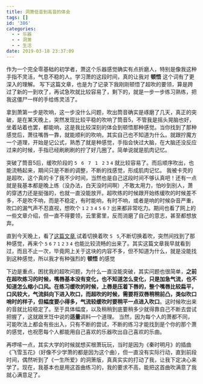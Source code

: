 ```yaml
---
title: 洞箫低音到高音的体会
tags: []
id: '386'
categories:
  - - 乐器
  - - 洞箫
  - - 生活
date: 2019-03-18 23:37:09
---
```


作为一个完全零基础的初学者，萧这个乐器感觉确实有点折磨人，特别是像我这种手指不灵活，气息不稳的人。学习萧的这段时间，真的让我对 **顿悟** 这个词有了更深入的理解。 写下这篇文章，也是为了记录下我刚刚顿悟了超吹的要领，算是跨过了新的一到坎了，再试急吹就比较容易了，剩下的，就是一步一步练习熟练，把我这僵尸一样的手给练灵活了。

 拿到萧第一步是吹响，这一步没什么问题，吹出筒音确实是琢磨了几天，真正的突破，是在某天晚上，突然发现比较平稳的吹响了筒音5，不管我是摇头晃脑也好，坐着站着也罢，都能响，这是我比较深刻的体会到顿悟那种感觉。当你找到了那种感觉后，萧往嘴唇一靠，就能顺利的吹响，其实自己也不知道为什么。就跟拧魔方一个道理，开始是记公式，熟悉了就是种感觉，手指会快过大脑，在大脑还没反应过来的时候，手指已经刷刷刷的拧了好几圈了。简单说就是肌肉记忆。

 突破了筒音5后，缓吹阶段的 `5` ` 6` ` 7` ` 1` ` 2` `3` `4` 就比较容易了。而后顺序吹出，也能流畅起来，期间只是不断的调整，不断的找感觉，形成肌肉记忆。 我被卡壳的是超吹，这个真的卡了我不少时间，当然也是自己这段时间不够认真吧！还有一点就是我基本都是晚上练（没办法，白天没时间啊）,不敢太用力，怕吵到别人，萧的穿透力还是挺强的，也就一直没能放开。超吹练的时候跟开始练缓吹的时候差不多，不是吹不响，而是不稳定，有时能响，有时不响，或者是响的时候杂音严重，吹口的漏气声不忍直视，想吹个 `1`  `2` `3` `4`  `5`  `6` `7` 出来都非常吃力。期间也看了网上的一些文章介绍，但一直不得要领，云里雾里，反而消磨了自己的意志，甚至都想放弃。

直到今天晚上，看了[这篇文章](http://www.yueqixuexi.com/dongxiao/jiaocheng/20141017124228.html),试着切换着吹 `5` ` 5`,不断切换着吹，突然间找到了那种感觉，再来个 `5`  `6` `7` `1` `2` `3` `4` 也能比较流畅的出来了。其实这篇文章我早就看到过，而且不止一次，毕竟网上关于这块的内容不多，但不知道为什么，就是没能找到这种感觉，所以我才有种强烈的 **顿悟** 的感觉

 下边是重点，困扰我的超吹问题，为什么一直没能突破，其实问题也很简单，**之前在超吹练习的时候，嘴唇基本没有变化，也不知道怎么变化，只是加急气流，也不知道怎么缩小口风。在练习缓吹的时候，上唇是压着下唇的，整个嘴唇比较扁平，口风较大，气流斜向下进入吹口，而超吹的时候，需要将双唇稍稍前凸，类似吹口哨时的样子，但幅度要小得多，气流较缓吹时要稍平一点进入吹口**。这时候吹出来的音就比较稳定了。至于具体幅度，以及稍稍到底要稍多少就得靠自己不断去尝试把握了，这就跟烹饪中说的**适量**调料一个道理。 当然，因为每个人的萧都不同，可能吹法上都会有些出入，只有不断的尝试，不断的练习才能找到是个你的那个萧的感觉，也祝愿每个人都能用自己喜欢的乐器吹出自己喜欢的乐曲。 

再啰嗦一点，其实大学的时候就想买根萧玩玩，当时是因为《秦时明月》的插曲《飞雪玉花》（好像不少学萧的都是因为这个曲），但一直没有实际行动，直到前段时间，偶然听到了《一生所爱》的洞箫版，真真实实的打动了我，让我下定决心来学了。现在，我基本也是用这首曲练习的，我的要求不高，能把这首曲吹满意了我就心满意足了。